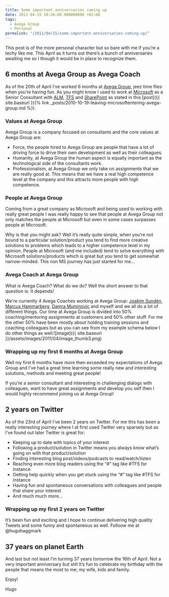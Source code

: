 ```yaml
---
title: Some important anniversaries coming up
date: 2011-04-15 10:26:00.000000000 +02:00
tags:
  - Avega Group
  - Personal
permalink: "/2011/04/15/some-important-anniversaries-coming-up/"
---
```


This post is of the more personal character but so bare with me if you’re a techy like me. This April as it turns out there’s a bunch of anniversaries awaiting me so I though it would be in place to recognize them.

## 6 months at Avega Group as Avega Coach

As of the 20th of April I’ve worked 6 months at [Avega Group](http://www.avegagroup.se/), jeez time flies when you’re having fun. As you might know I used to work at [Microsoft](http://www.microsoft.com/en-us/default.aspx) as a Senior Consultant with [ALM](http://en.wikipedia.org/wiki/Application_lifecycle_management), [TFS](http://msdn.microsoft.com/en-us/vstudio/ff637362) and [SharePoint](http://sharepoint.microsoft.com/en-us/Pages/default.aspx) as stated in this [post]({{ site.baseurl }}{% link _posts/2010-10-19-leaving-microsoftentering-avega-group.md %}).

### Values at Avega Group

Avega Group is a company focused on consultants and the core values at Avega Group are:

- Force, the people hired to Avega Group are people that have a lot of driving force to drive their own development as well as their colleagues.
- Humanity, at Avega Group the human aspect is equally important as the technological side of the consultants work.
- Professionalism, at Avega Group we only take on assignments that we are really good at. This means that we have a real high competence level at the company and this attracts more people with high competence.

### People at Avega Group

Coming from a great company as Microsoft and being used to working with really great people I was really happy to see that people at Avega Group not only matches the people at Microsoft but even in some cases surpasses people at Microsoft.

Why is that you might ask? Well it’s really quite simple, when you’re not bound to a particular solution/product you tend to find more creative solutions to problems which leads to a higher competence level in my opinion. People at Microsoft (and me included) tend to solve everything with Microsoft solutions/products which is great but you tend to get somewhat narrow-minded. This non MS journey has just started for me…

### Avega Coach at Avega Group

What is Avega Coach? What do we do? Well the short answer to that question is: It depends!

We're currently 4 Avega Coaches working at Avega Group: [Joakim Sundén](http://www.joakimsunden.com/), [Marcus Hammarberg](http://www.marcusoft.net), [Damra Muminovic](http://www.damramuminovic.com/) and myself and we all do a lot of different things. Our time at Avega Group is divided into 50% coaching/mentoring assignments at customers and 50% other stuff. For me the other 50% have been mostly about holding training sessions and coaching colleagues but as you can see from my example schema below I do other things as well:![image]({{ site.baseurl }}/assets/images/2011/04/image_thumb3.png)

### Wrapping up my first 6 months at Avega Group

Well my first 6 months have more then exceeded my expectations of Avega Group and I’ve had a great time learning some really new and interesting solutions, methods and meeting great people!

If you’re a senior consultant and interesting in challenging dialogs with colleagues, want to have great assignments and develop you self then I would highly recommend joining us at Avega Group!

## 2 years on Twitter

As of the 23rd of April I’ve been 2 years on Twitter. For me this has been a really interesting journey where I at first used Twitter very sparsely but as I’ve found out later Twitter is great for:

- Keeping up to date with topics of your interest
- Following a product/solution in Twitter means you always know what’s going on with that product/solution
- Finding interesting blog post/videos/podcasts to read/watch/listen
- Reaching even more blog readers using the “#” tag like #TFS for instance
- Getting help quickly when you get stuck using the “#” tag like #TFS for instance
- Having fun and spontaneous conversations with colleagues and people that share your interest
- And much much more…

### Wrapping up my first 2 years on Twitter

It’s been fun and exciting and I hope to continue delivering high quality Tweets and some funny and spontaneous as well. Folloow me at @hugohaggmark

## 37 years on planet Earth

And last but not least I’m turning 37 years tomorrow the 16th of April. Not a very important anniversary but still It’s fun to celebrate my birthday with the people that means the most to me; my wife, kids and family.

Enjoy!

Hugo
